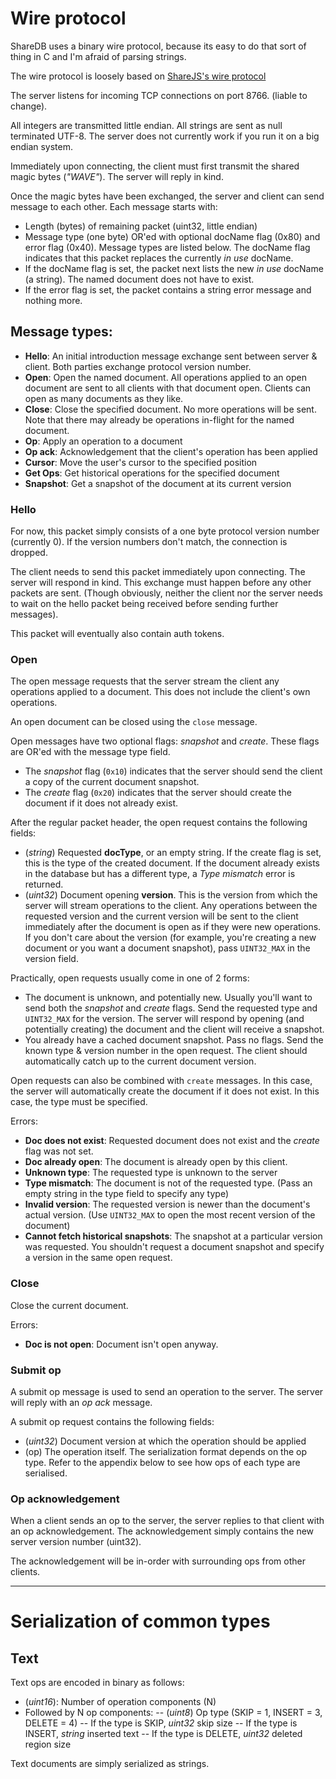 # Wire protocol

ShareDB uses a binary wire protocol, because its easy to do that sort of thing in C and I'm afraid of parsing strings.

The wire protocol is loosely based on [ShareJS's wire protocol](https://github.com/josephg/ShareJS/wiki/Wire-Protocol)

The server listens for incoming TCP connections on port 8766. (liable to change).

All integers are transmitted little endian. All strings are sent as null terminated UTF-8. The server does not currently work if you run it on a big endian system.

Immediately upon connecting, the client must first transmit the shared magic bytes (*"WAVE"*). The server will reply in kind. 

Once the magic bytes have been exchanged, the server and client can send message to each other. Each message starts with:

- Length (bytes) of remaining packet (uint32, little endian)
- Message type (one byte) OR'ed with optional docName flag (0x80) and error flag (0x40). Message types are listed below. The docName flag indicates that this packet replaces the currently *in use* docName.
- If the docName flag is set, the packet next lists the new *in use* docName (a string). The named document does not have to exist.
- If the error flag is set, the packet contains a string error message and nothing more.

## Message types:

- **Hello**: An initial introduction message exchange sent between server & client. Both parties exchange protocol version number.
- **Open**: Open the named document. All operations applied to an open document are sent to all clients with that document open. Clients can open as many documents as they like.
- **Close**: Close the specified document. No more operations will be sent. Note that there may already be operations in-flight for the named document.
- **Op**: Apply an operation to a document
- **Op ack**: Acknowledgement that the client's operation has been applied
- **Cursor**: Move the user's cursor to the specified position
- **Get Ops**: Get historical operations for the specified document
- **Snapshot**: Get a snapshot of the document at its current version

### Hello

For now, this packet simply consists of a one byte protocol version number (currently 0). If the version numbers don't match, the connection is dropped.

The client needs to send this packet immediately upon connecting. The server will respond in kind. This exchange must happen before any other packets are sent. (Though obviously, neither the client nor the server needs to wait on the hello packet being received before sending further messages).

This packet will eventually also contain auth tokens.

### Open

The open message requests that the server stream the client any operations applied to a document. This does not include the client's own operations.

An open document can be closed using the `close` message.

Open messages have two optional flags: _snapshot_ and _create_. These flags are OR'ed with the message type field.
- The _snapshot_ flag (`0x10`) indicates that the server should send the client a copy of the current document snapshot.
- The _create_ flag (`0x20`) indicates that the server should create the document if it does not already exist.

After the regular packet header, the open request contains the following fields:
- (*string*) Requested **docType**, or an empty string. If the create flag is set, this is the type of the created document. If the document already exists in the database but has a different type, a *Type mismatch* error is returned.
- (*uint32*) Document opening **version**. This is the version from which the server will stream operations to the client. Any operations between the requested version and the current version will be sent to the client immediately after the document is open as if they were new operations. If you don't care about the version (for example, you're creating a new document or you want a document snapshot), pass `UINT32_MAX` in the version field.

Practically, open requests usually come in one of 2 forms:

- The document is unknown, and potentially new. Usually you'll want to send both the _snapshot_ and _create_ flags. Send the requested type and `UINT32_MAX` for the version. The server will respond by opening (and potentially creating) the document and the client will receive a snapshot.
- You already have a cached document snapshot. Pass no flags. Send the known type & version number in the open request. The client should automatically catch up to the current document version.

Open requests can also be combined with `create` messages. In this case, the server will automatically create the document if it does not exist. In this case, the type must be specified.

Errors:

- __Doc does not exist__: Requested document does not exist and the _create_ flag was not set.
- __Doc already open__: The document is already open by this client.
- __Unknown type__: The requested type is unknown to the server
- __Type mismatch__: The document is not of the requested type. (Pass an empty string in the type field to specify any type)
- __Invalid version__: The requested version is newer than the document's actual version. (Use `UINT32_MAX` to open the most recent version of the document)
- __Cannot fetch historical snapshots__: The snapshot at a particular version was requested. You shouldn't request a document snapshot and specify a version in the same open request.

### Close

Close the current document.

Errors:

- __Doc is not open__: Document isn't open anyway.

### Submit op

A submit op message is used to send an operation to the server. The server will reply with an _op ack_ message.

A submit op request contains the following fields:
- (_uint32_) Document version at which the operation should be applied
- (op) The operation itself. The serialization format depends on the op type. Refer to the appendix below to see how ops of each type are serialised.

### Op acknowledgement

When a client sends an op to the server, the server replies to that client with an op acknowledgement. The acknowledgement simply contains the new server version number (uint32).

The acknowledgement will be in-order with surrounding ops from other clients.

----

# Serialization of common types

## Text

Text ops are encoded in binary as follows:

- (_uint16_): Number of operation components (N)
- Followed by N op components:
-- (_uint8_) Op type (SKIP = 1, INSERT = 3, DELETE = 4)
-- If the type is SKIP, _uint32_ skip size
-- If the type is INSERT, _string_ inserted text
-- If the type is DELETE, _uint32_ deleted region size

Text documents are simply serialized as strings.